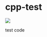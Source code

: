 # cpp-test

[![](https://img.shields.io/github/workflow/status/middzwb/cpp-test/CMake?style=flat-square&logo=appveyor)](https://github.com/middzwb/cpp-test/actions?query=workflow%3ACMake)

test code
